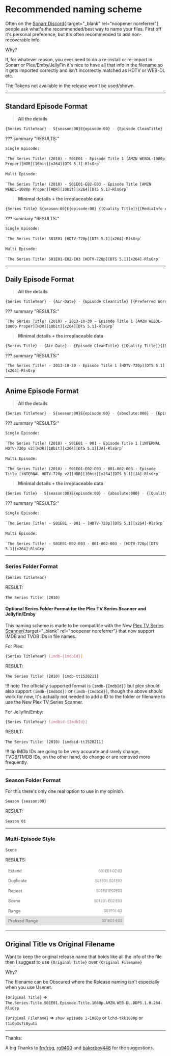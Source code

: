 # Recommended naming scheme

Often on the [Sonarr Discord](https://discord.gg/M6BvZn5){:target="_blank" rel="noopener noreferrer"} people ask what's the recommended/best way to
name your files.  First off it's personal preference, but it's often recommended
to add non-recoverable info.

Why?

If, for whatever reason, you ever need to do a re-install or re-import in
Sonarr or Plex/Emby/JellyFin it's nice to have all that info in the filename so
it gets imported correctly and isn't incorrectly matched as HDTV or WEB-DL etc.

The Tokens not available in the release won't be used/shown.

------

## Standard Episode Format

> **All the details**

```bash
{Series TitleYear} - S{season:00}E{episode:00} - {Episode CleanTitle} [{Preferred Words }{Quality Full}]{[MediaInfo VideoDynamicRange]}[{MediaInfo VideoBitDepth}bit]{[MediaInfo VideoCodec]}{[Mediainfo AudioCodec}{ Mediainfo AudioChannels]}{MediaInfo AudioLanguages}{-Release Group}
```

??? summary "RESULTS:"

    Single Episode:

    `The Series Title! (2010) - S01E01 - Episode Title 1 [AMZN WEBDL-1080p Proper][HDR][10bit][x264][DTS 5.1]-RlsGrp`

    Multi Episode:

    `The Series Title! (2010) - S01E01-E02-E03 - Episode Title [AMZN WEBDL-1080p Proper][HDR][10bit][x264][DTS 5.1]-RlsGrp`

> **Minimal details + the irreplaceable data**

```bash
{Series Title} S{season:00}E{episode:00} {[Quality Title]}{[MediaInfo AudioCodec}{ MediaInfo AudioChannels]}{[MediaInfo VideoCodec]}{-Release Group}
```

??? summary "RESULTS:"

    Single Episode:

    `The Series Title! S01E01 [HDTV-720p][DTS 5.1][x264]-RlsGrp`

    Multi Episode:

    `The Series Title! S01E01-E02-E03 [HDTV-720p][DTS 5.1][x264]-RlsGrp`

------

## Daily Episode Format

> **All the details**

```bash
{Series TitleYear} - {Air-Date} - {Episode CleanTitle} [{Preferred Words }{Quality Full}]{[MediaInfo VideoDynamicRange]}[{MediaInfo VideoBitDepth}bit]{[MediaInfo VideoCodec]}{[Mediainfo AudioCodec}{ Mediainfo AudioChannels]}{MediaInfo AudioLanguages}{-Release Group}
```

??? summary "RESULTS:"

    `The Series Title! (2010) - 2013-10-30 - Episode Title 1 [AMZN WEBDL-1080p Proper][HDR][10bit][x264][DTS 5.1]-RlsGrp`

> **Minimal details + the irreplaceable data**

```bash
{Series Title} - {Air-Date} - {Episode CleanTitle} {[Quality Title]}{[MediaInfo AudioCodec}{ MediaInfo AudioChannels]}{[MediaInfo VideoCodec]}{-Release Group}
```

??? summary "RESULTS:"

    `The Series Title! - 2013-10-30 - Episode Title 1 [HDTV-720p][DTS 5.1][x264]-RlsGrp`

------

## Anime Episode Format

> **All the details**

```bash
{Series TitleYear} - S{season:00}E{episode:00} - {absolute:000} - {Episode CleanTitle} [{Preferred Words }{Quality Full}]{[MediaInfo VideoDynamicRange]}[{MediaInfo VideoBitDepth}bit]{[MediaInfo VideoCodec]}[{Mediainfo AudioCodec} { Mediainfo AudioChannels}]{MediaInfo AudioLanguages}{-Release Group}
```

??? summary "RESULTS:"

    Single Episode:

    `The Series Title! (2010) - S01E01 - 001 - Episode Title 1 [iNTERNAL HDTV-720p v2][HDR][10bit][x264][DTS 5.1][JA]-RlsGrp`

    Multi Episode:

    `The Series Title! (2010) - S01E01-E02-E03 - 001-002-003 - Episode Title [iNTERNAL HDTV-720p v2][HDR][10bit][x264][DTS 5.1][JA]-RlsGrp`

> **Minimal details + the irreplaceable data**

```bash
{Series Title} - S{season:00}E{episode:00} - {absolute:000} - {[Quality Title]}[{Mediainfo AudioCodec} { Mediainfo AudioChannels}]{[MediaInfo VideoCodec]}{-Release Group}
```

??? summary "RESULTS:"

    Single Episode:

    `The Series Title! - S01E01 - 001 - [HDTV-720p][DTS 5.1][x264]-RlsGrp`

    Multi Episode:

    `The Series Title! - S01E01-E02-E03 - 001-002-003 - [HDTV-720p][DTS 5.1][x264]-RlsGrp`

------

### Series Folder Format

```bash
{Series TitleYear}
```

RESULT:

`The Series Title! (2010)`

#### Optional Series Folder Format for the Plex TV Series Scanner and Jellyfin/Emby

This naming scheme is made to be compatible with the New [Plex TV Series Scanner](https://forums.plex.tv/t/beta-new-plex-tv-series-scanner/696242){:target="_blank" rel="noopener noreferrer"} that now support IMDB and TVDB IDs in file names.

For Plex:

```bash
{Series TitleYear} [imdb-{ImdbId}]
```

RESULT:

`The Series Title! (2010) [imdb-tt1520211]`

!!! note
    The officially supported format is `{imdb-{ImdbId}}` but plex should also support `(imdb-{ImdbId})` or `[imdb-{ImdbId}]`, though the above should work for now, It's actually not needed to add a ID to the folder or filename to use the New Plex TV Series Scanner.

For Jellyfin/Emby:

```bash
{Series TitleYear} [imdbid-{ImdbId}]
```

RESULT:

`The Series Title! (2010) [imdbid-tt1520211]`

!!! tip
    IMDb IDs are going to be very accurate and rarely change, TVDB/TMDB IDs, on the other hand, do change or are removed more frequently.

------

### Season Folder Format

For this there's only one real option to use in my opinion.

```bash
Season {season:00}
```

RESULT:

`Season 01`

------

### Multi-Episode Style

```bash
Scene
```

RESULTS:

![results](images/results.png)

------

## Original Title vs  Original Filename

Want to keep the original release name that holds like all the info of the file then I suggest to use `{Original Title}` over  `{Original Filename}`

Why?

The filename can be Obscured where the Release naming isn't especially when you use Usenet.

`{Original Title}` => `The.Series.Title.S01E01.Episode.Title.1080p.AMZN.WEB-DL.DDP5.1.H.264-RlsGrp`

`{Original Filename}` => `show episode 1-1080p` or `lchd-tkk1080p` or `t1i0p3s7i8yuti`

------

Thanks:

A big Thanks to [fryfrog](https://github.com/fryfrog), [rg9400](https://github.com/rg9400) and [bakerboy448](https://github.com/bakerboy448) for the suggestions.
